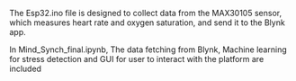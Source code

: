 The Esp32.ino file is designed to collect data from the MAX30105 sensor, which measures heart rate and oxygen saturation, and send it to the Blynk app. 

In Mind_Synch_final.ipynb, The data fetching from Blynk, Machine learning for stress detection and GUI for user to interact with the platform are included

